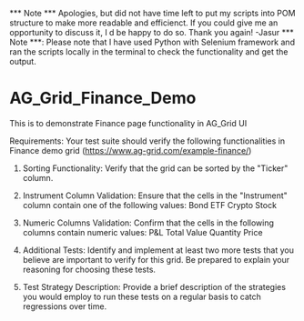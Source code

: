*** Note *** Apologies, but did not have time left to put my scripts into POM structure to make more readable and efficienct. If you could give me an opportunity to discuss it, I d be happy to do so. Thank you again! -Jasur
*** Note ***: Please note that I have used Python with Selenium framework and ran the scripts locally in the terminal to check the functionality and get the output. 

# AG_Grid_Finance_Demo
This is to demonstrate Finance page functionality in AG_Grid UI

Requirements:
Your test suite should verify the following functionalities in Finance demo grid (https://www.ag-grid.com/example-finance/)

1. Sorting Functionality:
        Verify that the grid can be sorted by the "Ticker" column.

2. Instrument Column Validation:
        Ensure that the cells in the "Instrument" column contain one of the following values:
            Bond
            ETF
            Crypto
            Stock
3. Numeric Columns Validation:
        Confirm that the cells in the following columns contain numeric values:
            P&L
            Total Value
            Quantity
            Price

4. Additional Tests:
        Identify and implement at least two more tests that you believe are important to verify for this grid. Be prepared to explain your reasoning for choosing these tests.

5. Test Strategy Description:
        Provide a brief description of the strategies you would employ to run these tests on a regular basis to catch regressions over time.
